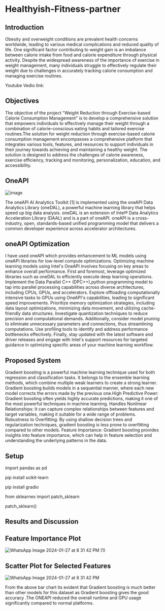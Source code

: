 # Healthyish-Fitness-partner
## Introduction
Obesity and overweight conditions are prevalent health concerns worldwide, leading to various medical complications and reduced quality of life. One significant factor contributing to weight gain is an imbalance between calorie intake from food and calorie expenditure through physical activity. Despite the widespread awareness of the importance of exercise in weight management, many individuals struggle to effectively regulate their weight due to challenges in accurately tracking calorie consumption and managing exercise routines.

Youtube Vedio link:

## Objectives
The objective of the project "Weight Reduction through Exercise-based Calorie Consumption Management" is to develop a comprehensive solution that empowers individuals to effectively manage their weight through a combination of calorie-conscious eating habits and tailored exercise routines.The solution for weight reduction through exercise-based calorie consumption management encompasses a comprehensive platform that integrates various tools, features, and resources to support individuals in their journey towards achieving and maintaining a healthy weight. The solution is designed to address the challenges of calorie awareness, exercise efficiency, tracking and monitoring, personalization, education, and accessibility.

##  OneAPI

![image](https://github.com/SaranyaR-btech/Healthyish-Fitness-partner/assets/143238930/6da9704b-1093-4ce3-bd17-de14e2fe3a5b)

The oneAPI AI Analytics Toolkit [1] is implemented using the oneAPI Data Analytics Library (oneDAL), a powerful machine learning library that helps speed up big data analysis. oneDAL is an extension of Intel® Data Analytics Acceleration Library (DAAL) and is a part of oneAPI. oneAPI is a cross-industry, open, standards-based unified programming model that delivers a common developer experience across accelerator architectures.

## oneAPI Optimization

I have used oneAPI which provides enhancement to ML models using oneAPI libraries for low-level compute optimizations. Optimizing machine learning models using Intel's OneAPI involves focusing on key areas to enhance overall performance. First and foremost, leverage optimized libraries such as oneDAL to efficiently execute deep learning operations. Implement the Data Parallel C++ (DPC++),python programming model to tap into parallel processing capabilities across diverse architectures, including CPUs, GPUs, and accelerators. Explore offloading computationally intensive tasks to GPUs using OneAPI's capabilities, leading to significant speed improvements. Prioritize memory optimization strategies, including data layout optimizations, minimizing data movement, and utilizing cache-friendly data structures. Investigate quantization techniques to reduce precision and computational demands. Additionally, consider model pruning to eliminate unnecessary parameters and connections, thus streamlining computations. Use profiling tools to identify and address performance bottlenecks effectively. Finally, stay updated with the latest software and driver releases and engage with Intel's support resources for targeted guidance in optimizing specific areas of your machine learning workflow.

## Proposed System

Gradient boosting is a powerful machine learning technique used for both regression and classification tasks. It belongs to the ensemble learning methods, which combine multiple weak learners to create a strong learner. Gradient boosting builds models in a sequential manner, where each new model corrects the errors made by the previous one.High Predictive Power: Gradient boosting often yields highly accurate predictions, making it one of the most powerful techniques in machine learning.
Handles Nonlinear Relationships: It can capture complex relationships between features and target variables, making it suitable for a wide range of problems.
Robustness to Overfitting: By using shallow decision trees and regularization techniques, gradient boosting is less prone to overfitting compared to other models.
Feature Importance: Gradient boosting provides insights into feature importance, which can help in feature selection and understanding the underlying patterns in the data.




## Setup

import pandas as pd

pip install scikit-learn

pip install gradio

from sklearnex import patch_sklearn

patch_sklearn()


## Results and Discussion

## Feature Importance Plot
![WhatsApp Image 2024-01-27 at 8 31 42 PM (1)](https://github.com/SaranyaR-btech/JDBC-FILES/assets/143238930/d4595b57-eb56-4efe-a021-f01e2d34f815)

## Scatter Plot for Selected Features

![WhatsApp Image 2024-01-27 at 8 31 42 PM](https://github.com/SaranyaR-btech/JDBC-FILES/assets/143238930/b698e493-bf72-4043-af77-269d2b459086)

From the above bar chart its evident that Gradient boosting  is much better than other models for this dataset as Gradient boosting  gives the good accuracy .The ONEAPI reduced the overall runtime and GPU usage significantly compared to normal platforms.



